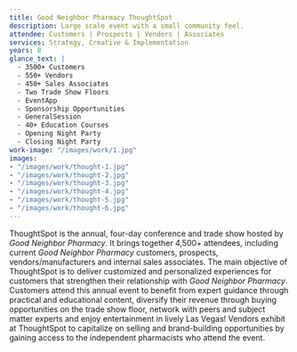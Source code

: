 ```yaml
---
title: Good Neighbor Pharmacy ThoughtSpot
description: Large scale event with a small community feel.
attendee: Customers | Prospects | Vendors | Associates
services: Strategy, Creative & Implementation
years: 8
glance_text: |
  - 3500+ Customers
  - 550+ Vendors
  - 450+ Sales Associates
  - Two Trade Show Floors
  - EventApp
  - Sponsorship Opportunities
  - GeneralSession
  - 40+ Education Courses
  - Opening Night Party
  - Closing Night Party
work-image: "/images/work/1.jpg"
images:
- "/images/work/thought-1.jpg"
- "/images/work/thought-2.jpg"
- "/images/work/thought-3.jpg"
- "/images/work/thought-4.jpg"
- "/images/work/thought-5.jpg"
- "/images/work/thought-6.jpg"
---
```


ThoughtSpot is the annual, four-day conference and trade show hosted by *Good Neighbor Pharmacy*. It brings together 4,500+ attendees, including current *Good Neighbor Pharmacy* customers, prospects, vendors/manufacturers and internal sales associates. The main objective of ThoughtSpot is to deliver customized and personalized experiences for customers that strengthen their relationship with *Good Neighbor Pharmacy*. Customers attend this annual event to benefit from expert guidance through practical and educational content, diversify their revenue through buying opportunities on the trade show floor, network with peers and subject matter experts and enjoy entertainment in lively Las Vegas! Vendors exhibit at ThoughtSpot to capitalize on selling and brand-building opportunities by gaining access to the independent pharmacists who attend the event.